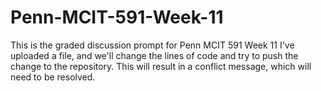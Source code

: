# Penn-MCIT-591-Week-11
This is the graded discussion prompt for Penn MCIT 591 Week 11
I've uploaded a file, and we'll change the lines of code and try to push the change to the repository.
This will result in a conflict message, which will need to be resolved.
